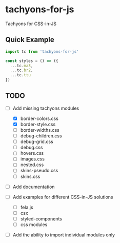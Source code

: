 # tachyons-for-js

Tachyons for CSS-in-JS

## Quick Example

```js
import tc from 'tachyons-for-js'

const styles = () => ({
  ...tc.ma3,
  ...tc.br2,
  ...tc.ttu
})
```

## TODO

- [ ] Add missing tachyons modules
  - [x] border-colors.css
  - [x] border-style.css
  - [ ] border-widths.css
  - [ ] debug-children.css
  - [ ] debug-grid.css
  - [ ] debug.css
  - [ ] hovers.css
  - [ ] images.css
  - [ ] nested.css
  - [ ] skins-pseudo.css
  - [ ] skins.css

- [ ] Add documentation

- [ ] Add examples for different CSS-in-JS solutions
  - [ ] fela.js
  - [ ] csx
  - [ ] styled-components
  - [ ] css modules

- [ ] Add the ability to import individual modules only
